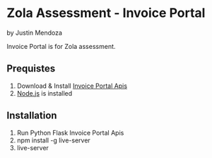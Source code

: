 # Zola Assessment - Invoice Portal
by Justin Mendoza

Invoice Portal is for Zola assessment.

## Prequistes
 
1. Download & Install [Invoice Portal Apis](https://github.com/NewAmsterdamLabs/externals/tree/master/take-home/data-server)
2. [Node.js](https://nodejs.org/) is installed 

## Installation

1. Run Python Flask Invoice Portal Apis
2. npm install -g live-server
3. live-server
